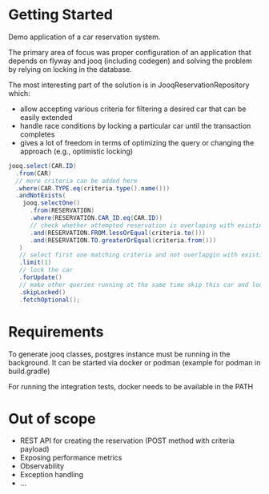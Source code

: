 # Getting Started

Demo application of a car reservation system.

The primary area of focus was proper configuration of an application that depends on flyway and
jooq (including codegen) and solving the problem by relying on locking in the database.

The most interesting part of the solution is in JooqReservationRepository which:
* allow accepting various criteria for filtering a desired car that can be easily extended
* handle race conditions by locking a particular car until the transaction completes
* gives a lot of freedom in terms of optimizing the query or changing the approach (e.g., optimistic locking)

```java
jooq.select(CAR.ID)
  .from(CAR)
  // more criteria can be added here
  .where(CAR.TYPE.eq(criteria.type().name()))
  .andNotExists(
    jooq.selectOne()
      .from(RESERVATION)
      .where(RESERVATION.CAR_ID.eq(CAR.ID))
      // check whether attempted reservation is overlaping with existing for this car
      .and(RESERVATION.FROM.lessOrEqual(criteria.to()))
      .and(RESERVATION.TO.greaterOrEqual(criteria.from()))
   )
   // select first one matching criteria and not overlapgin with existing reservation
   .limit(1)
   // lock the car
   .forUpdate()
   // make other queries running at the same time skip this car and look for another not locked one
   .skipLocked()
   .fetchOptional();
```

# Requirements

To generate jooq classes, postgres instance must be running in the background. It can be started
via docker or podman (example for podman in build.gradle)

For running the integration tests, docker needs to be available in the PATH

# Out of scope

* REST API for creating the reservation (POST method with criteria payload)
* Exposing performance metrics
* Observability
* Exception handling
* ...

